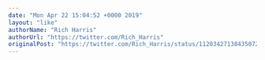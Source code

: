 ```yaml
---
date: "Mon Apr 22 15:04:52 +0000 2019"
layout: "like"
authorName: "Rich Harris"
authorUrl: "https://twitter.com/Rich_Harris"
originalPost: "https://twitter.com/Rich_Harris/status/1120342713843507201"
---
```

